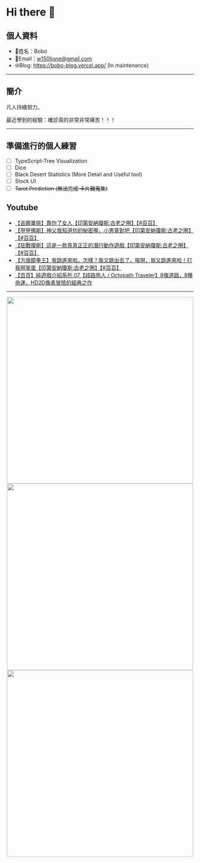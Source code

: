 # Hi there 👋

## 個人資料

- 🤖姓名：Bobo
- 📧Email：<a href="mailto:w150lione@gmail.com">w150lione@gmail.com</a>
- 🌐Blog: <a href="https://bobo-blog.vercel.app/">https://bobo-blog.vercel.app/</a> (In maintenance)

***

## 簡介

凡人持續努力。

最近學到的經驗：確診真的非常非常痛苦！！！

***

## 準備進行的個人練習

- [ ] TypeScript-Tree Visualization
- [ ] Dice
- [ ] Black Desert Statistics (More Detail and Useful tool)
- [ ] Stock UI
- [ ] ~~Tarot Prediction (無法完成 卡片難蒐集)~~

## Youtube
<!-- YOUTUBE:START -->
- [【吉娜單挑】靠你了女人【印第安納瓊斯:古老之圈】【#百百】](https://www.youtube.com/watch?v=3vwt649ES7w)
- [【甲甲佛斯】神父我知道你的秘密喔，小男童對吧【印第安納瓊斯:古老之圈】【#百百】](https://www.youtube.com/watch?v=sT1TczRIn50)
- [【狂戰瓊斯】這是一款真真正正的潛行動作遊戲【印第安納瓊斯:古老之圈】【#百百】](https://www.youtube.com/watch?v=lhQ_5pNg2Kk)
- [【方唐鏡拳王】我跳進來啦。怎樣？我又跳出去了，唉呀，我又跳進來啦！打我啊笨蛋【印第安納瓊斯:古老之圈】【#百百】](https://www.youtube.com/watch?v=7XNJ7pkQMMc)
- [【百百】純遊戲介紹系列 07【歧路旅人 / Octopath Traveler】8條道路，8種命運，HD2D像素冒險的經典之作](https://www.youtube.com/watch?v=i3R3qL1_8wM)
<!-- YOUTUBE:END -->

<!-- - [ ] TypeScript-Tree Visualization
    <div class="container">
    <div class="skills not_start">0%</div>
    </div>
- [ ] Scroll Animation Simple 01
    <div class="container">
    <div class="skills twity">10%</div>
    </div>
- [ ] Simple UI Components (button)
    <div class="container">
    <div class="skills not_start">0%</div>
    </div>
- [ ] Tarot Prediction
    <div class="container">
    <div class="skills not_start">0%</div>
    </div>
- [X] Card Draw Probability Simulation
    <div class="container">
    <div class="skills ninty">90%</div>
    </div>
- [X] Webpage Thumbnail Maker(Bookmark)
    <div class="container">
    <div class="skills ninty">90%</div>
    </div>

<style>
.container {
    width: 18%;
    background-color: dimgray;
    border-radius: 15px;

}
.skills {
    text-align: right;
    line-height: 20px;
    color: white;
    border-radius: 15px;
    padding-right: 3px;
}
.not_start {

}
.twity {width: 20%; background-color: #a2cffe;}
.ninty {width: 90%; background-color: #a2cffe;}
</style> -->

***

<!-- ![Leetcode Stats](https://leetcard.jacoblin.cool/lione1234) -->

<div align=center><img width="500" src ="https://leetcard.jacoblin.cool/lione1234"/></div>

<!-- ![Anurag's GitHub stats](https://github-readme-stats.vercel.app/api?username=bobo100&show_icons=true&theme=radical) -->

<div align=center><img width="500" src ="https://github-readme-stats.vercel.app/api?username=bobo100&show_icons=true&theme=radical"/></div>

<!-- ![Top Langs](https://github-readme-stats.vercel.app/api/top-langs/?username=bobo100&layout=compact) -->

<div align=center><img width="500" src ="https://github-readme-stats.vercel.app/api/top-langs/?username=bobo100&layout=compact"/></div>
